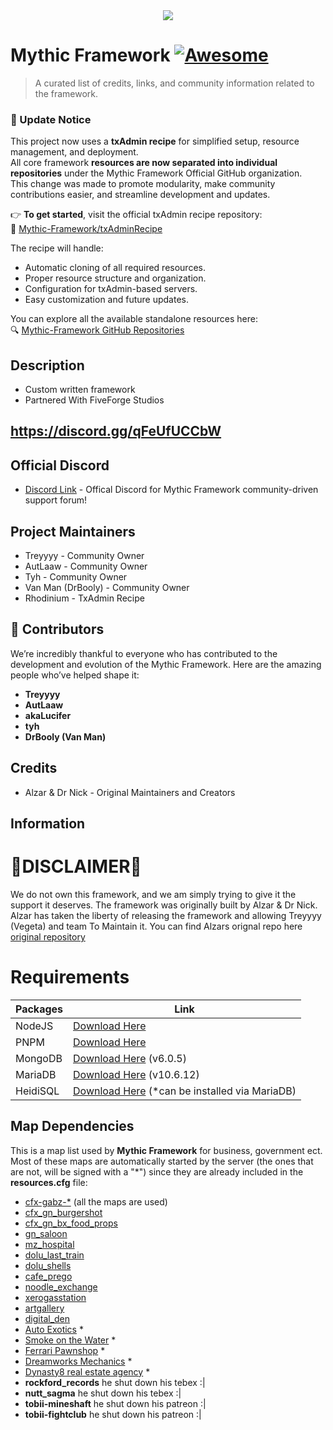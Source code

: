 <div align=center><img src="https://i.ibb.co/ZgkHWR6/uv0El0Z.jpg"></div>

# Mythic Framework [![Awesome](https://cdn.jsdelivr.net/gh/sindresorhus/awesome@d7305f38d29fed78fa85652e3a63e154dd8e8829/media/badge.svg)](https://github.com/sindresorhus/awesome#readme)

> A curated list of credits, links, and community information related to the framework.

### 🚀 Update Notice

This project now uses a **txAdmin recipe** for simplified setup, resource management, and deployment.  
All core framework **resources are now separated into individual repositories** under the Mythic Framework Official GitHub organization.  
This change was made to promote modularity, make community contributions easier, and streamline development and updates.

👉 **To get started**, visit the official txAdmin recipe repository:  
🔗 [Mythic-Framework/txAdminRecipe](https://github.com/Mythic-Framework/txAdminRecipe)

The recipe will handle:

- Automatic cloning of all required resources.
- Proper resource structure and organization.
- Configuration for txAdmin-based servers.
- Easy customization and future updates.

You can explore all the available standalone resources here:  
🔍 [Mythic-Framework GitHub Repositories](https://github.com/orgs/Mythic-Framework/repositories)

## Description

- Custom written framework
- Partnered With FiveForge Studios

## https://discord.gg/qFeUfUCCbW

## Official Discord

- [Discord Link](https://discord.gg/N2JARAe8Rp) - Offical Discord for Mythic Framework community-driven support forum!

## Project Maintainers

- Treyyyy - Community Owner
- AutLaaw - Community Owner
- Tyh - Community Owner
- Van Man (DrBooly) - Community Owner
- Rhodinium - TxAdmin Recipe

## 👥 Contributors

We’re incredibly thankful to everyone who has contributed to the development and evolution of the Mythic Framework. Here are the amazing people who’ve helped shape it:

- **Treyyyy**
- **AutLaaw**
- **akaLucifer**
- **tyh**
- **DrBooly (Van Man)**

## Credits

- Alzar & Dr Nick - Original Maintainers and Creators

## Information

# 🚧DISCLAIMER🚧

We do not own this framework, and we am simply trying to give it the support it deserves. The framework was originally built by Alzar & Dr Nick. Alzar has taken the liberty of releasing the framework and allowing Treyyyy (Vegeta) and team To Maintain it. You can find Alzars orignal repo here [original repository](https://github.com/Alzar/mythic-framework)

# Requirements

| Packages | Link                                                                                                                          |
| -------- | ----------------------------------------------------------------------------------------------------------------------------- |
| NodeJS   | [Download Here](https://nodejs.org/en/download?text=+)                                                                        |
| PNPM     | [Download Here](https://pnpm.io/installation)                                                                                 |
| MongoDB  | [Download Here](https://www.mongodb.com/try/download/community) (v6.0.5)                                                      |
| MariaDB  | [Download Here](https://mariadb.org/download/?t=mariadb&p=mariadb&r=10.6.12&os=windows&cpu=x86_64&pkg=msi&m=acorn) (v10.6.12) |
| HeidiSQL | [Download Here](https://www.heidisql.com/download.php) (\*can be installed via MariaDB)                                       |

## Map Dependencies

This is a map list used by **Mythic Framework** for business, government ect.
Most of these maps are automatically started by the server (the ones that are not, will be signed with a "\*") since they are already included in the **resources.cfg** file:

- [cfx-gabz-\*](https://fivem.gabzv.com/category/subscription) (all the maps are used)
- [cfx_gn_burgershot](https://gnstud.io/products/burgershot)
- [cfx_gn_bx_food_props](https://gnstud.io/collections/props)
- [gn_saloon](https://gnstud.io/products/black-woods-saloon)
- [mz_hospital](https://gnstud.io/collections/medical/products/mount-zonah-hospital)
- [dolu_last_train](https://dolu.tebex.io/package/4465265)
- [dolu_shells](https://dolu.tebex.io/package/5141128)
- [cafe_prego](https://artex.tebex.io/package/6084340)
- [noodle_exchange](https://fivem.map4all-shop.com/package/4967545)
- [xerogasstation](https://fivem.map4all-shop.com/package/5342855)
- [artgallery](https://www.k4mb1maps.com/package/4672250)
- [digital_den](https://patoche-mapping.tebex.io/package/5171582)
- [Auto Exotics](https://lb-customs.tebex.io/package/4339272) \*
- [Smoke on the Water](https://mrhunter.tebex.io/package/5198707) \*
- [Ferrari Pawnshop](https://www.k4mb1maps.com/package/4672248) \*
- [Dreamworks Mechanics](https://juniors-interiors.tebex.io/category/1930382) \*
- [Dynasty8 real estate agency](https://forum.cfx.re/t/mlo-dynasty8-real-estate-agency/1842152) \*
- **rockford_records** he shut down his tebex :|
- **nutt_sagma** he shut down his tebex :|
- **tobii-mineshaft** he shut down his patreon :|
- **tobii-fightclub** he shut down his patreon :|
